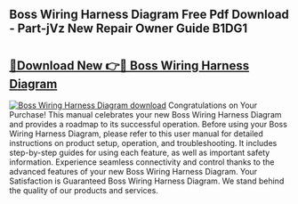 ## Boss Wiring Harness Diagram Free Pdf Download - Part-jVz New Repair Owner Guide B1DG1

# <h2><a href="http://dfsntky.blite.top/?on=Boss+Wiring+Harness+Diagram">🔗Download New 👉🔴 Boss Wiring Harness Diagram</a></h2>

[![Boss Wiring Harness Diagram download](https://i.imgur.com/lujVjoI.png)](http://dfsntky.blite.top/?on=Boss+Wiring+Harness+Diagram)
Congratulations on Your Purchase! This manual celebrates your new Boss Wiring Harness Diagram and provides a roadmap to its successful operation. Before using your Boss Wiring Harness Diagram, please refer to this user manual for detailed instructions on product setup, operation, and troubleshooting. It includes step-by-step guides for using each feature, as well as important safety information. Experience seamless connectivity and control thanks to the advanced features of your new Boss Wiring Harness Diagram. Your Satisfaction is Guaranteed Boss Wiring Harness Diagram. We stand behind the quality of our products and services.
